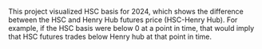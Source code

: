 
This project visualized HSC basis for 2024, which shows the difference between the HSC and Henry Hub futures price (HSC-Henry Hub). For example, if the HSC basis were below 0 at a point in time, that would imply that HSC futures trades below Henry hub at that point in time.
